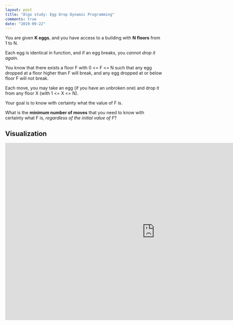 ```yaml
---
layout: post
title: "Algo study: Egg Drop Dynamic Programming"
comments: true
date: "2019-09-22"
---
```


You are given **K eggs**, and you have access to a building with **N floors** from 1 to N. 

Each egg is identical in function, and if an egg breaks, you *cannot drop it again*.

You know that there exists a floor F with 0 <= F <= N such that any egg dropped at a floor higher than F will break, and any egg dropped at or below floor F will not break.

Each move, you may take an egg (if you have an unbroken one) and drop it from any floor X (with 1 <= X <= N). 

Your goal is to know with certainty what the value of F is.

What is the **minimum number of moves** that you need to know with certainty what F is, *regardless of the initial value of F*?

## Visualization
<iframe src="https://docs.google.com/presentation/d/e/2PACX-1vSolXEyuUNClWOf_6ewQRFAxO_oEnS7XQNtbHf6tluI50Jcfzqf1P0OTnb_BeMUxR_zYm6NkF_ktbyC/embed?start=false&loop=false&delayms=10000" frameborder="0" width="960" height="569" allowfullscreen="true" mozallowfullscreen="true" webkitallowfullscreen="true"></iframe>